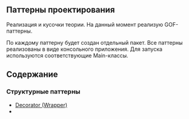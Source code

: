 ## Паттерны проектирования
Реализация и кусочки теории. На данный момент реализую GOF-паттерны.

По каждому паттерну будет создан отдельный пакет.
Все паттерны реализованы в виде консольного приложения.
Для запуска используются соответствующие Main-классы.

## Содержание
### Структурные паттерны
- [Decorator (Wrapper)](docs/Decorator(Wrapper).md)
- 
